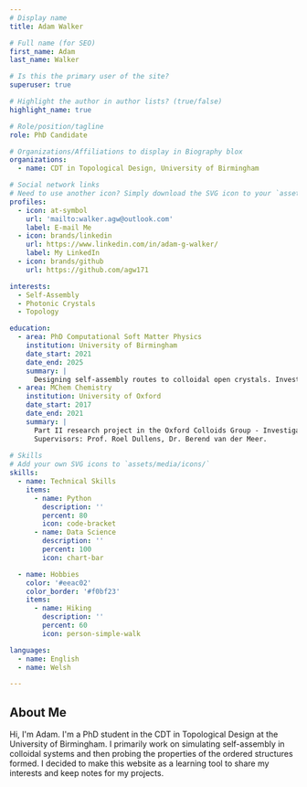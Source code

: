 ```yaml
---
# Display name
title: Adam Walker

# Full name (for SEO)
first_name: Adam
last_name: Walker

# Is this the primary user of the site?
superuser: true

# Highlight the author in author lists? (true/false)
highlight_name: true

# Role/position/tagline
role: PhD Candidate

# Organizations/Affiliations to display in Biography blox
organizations:
  - name: CDT in Topological Design, University of Birmingham

# Social network links
# Need to use another icon? Simply download the SVG icon to your `assets/media/icons/` folder.
profiles:
  - icon: at-symbol
    url: 'mailto:walker.agw@outlook.com'
    label: E-mail Me
  - icon: brands/linkedin
    url: https://www.linkedin.com/in/adam-g-walker/
    label: My LinkedIn
  - icon: brands/github
    url: https://github.com/agw171

interests:
  - Self-Assembly
  - Photonic Crystals
  - Topology

education:
  - area: PhD Computational Soft Matter Physics
    institution: University of Birmingham
    date_start: 2021
    date_end: 2025
    summary: |
      Designing self-assembly routes to colloidal open crystals. Investigating the multifunctional behaviour of these assembled crystals. 
  - area: MChem Chemistry
    institution: University of Oxford
    date_start: 2017
    date_end: 2021
    summary: |
      Part II research project in the Oxford Colloids Group - Investigating the free energy of loop-shaped grain boundaries in 2D hard colloidal crystals. 
      Supervisors: Prof. Roel Dullens, Dr. Berend van der Meer. 
  
# Skills
# Add your own SVG icons to `assets/media/icons/`
skills:
  - name: Technical Skills
    items:
      - name: Python
        description: ''
        percent: 80
        icon: code-bracket
      - name: Data Science
        description: ''
        percent: 100
        icon: chart-bar

  - name: Hobbies
    color: '#eeac02'
    color_border: '#f0bf23'
    items:
      - name: Hiking
        description: ''
        percent: 60
        icon: person-simple-walk

languages:
  - name: English
  - name: Welsh

---
```


## About Me

Hi, I'm Adam. I'm a PhD student in the CDT in Topological Design at the University of Birmingham. I primarily work on simulating self-assembly in colloidal systems and then probing the properties of the ordered structures formed. I decided to make this website as a learning tool to share my interests and keep notes for my projects. 
